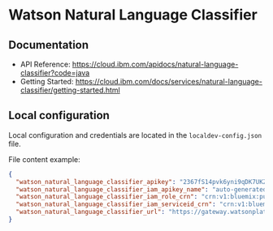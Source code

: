 # Watson Natural Language Classifier


## Documentation

 * API Reference: https://cloud.ibm.com/apidocs/natural-language-classifier?code=java
 * Getting Started: https://cloud.ibm.com/docs/services/natural-language-classifier/getting-started.html

##  Local configuration
Local configuration and credentials are located in the `localdev-config.json` file.


File content example:
```json
{
  "watson_natural_language_classifier_apikey": "2367fS14pvk6yni9qDK7UKZtgjZojLDIDObGBmENRWAg",
  "watson_natural_language_classifier_iam_apikey_name": "auto-generated-apikey-85a29766-24b6-4a8c",
  "watson_natural_language_classifier_iam_role_crn": "crn:v1:bluemix:public:iam::::serviceRole:Writer",
  "watson_natural_language_classifier_iam_serviceid_crn": "crn:v1:bluemix:public:iam-identity::a/123123::serviceid:ServiceId-8c11b0ef-123-4571-84ac-3123412",
  "watson_natural_language_classifier_url": "https://gateway.watsonplatform.net/natural-language-classifier/api"
}
```

